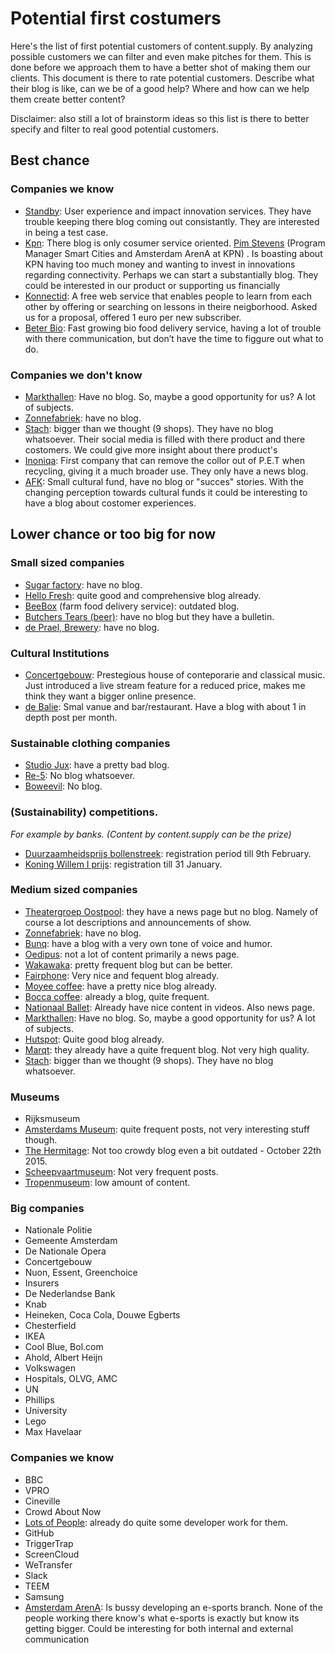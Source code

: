# Potential first costumers

Here's the list of first potential customers of content.supply. By analyzing possible customers we can filter and even make pitches for them. This is done before we approach them to have a better shot of making them our clients. This document is there to rate potential customers. Describe what their blog is like, can we be of a good help? Where and how can we help them create better content?

Disclaimer: also still a lot of brainstorm ideas so this list is there to better specify and filter to real good potential customers.

## Best chance

### Companies we know

* [Standby](http://www.stby.eu/): User experience and impact innovation services. They have trouble keeping there blog coming out consistantly. They are interested in being a test case. 
* [Kpn](https://www.kpn.com/): There blog is only cosumer service oriented. [Pim Stevens](bit.ly/1mHuOWd) (Program Manager Smart Cities and Amsterdam ArenA at KPN) . Is boasting about KPN having too much money and wanting to invest in innovations regarding connectivity. Perhaps we can start a substantially blog. They could be interested in our product or supporting us financially
* [Konnectid](https://www.konnektid.com/): A free web service that enables people to learn from each other by offering or searching on lessons in theire neigborhood. Asked us for a proposal, offered 1 euro per new subscriber.
* [Beter Bio](http://beterbio.nl/default.aspx): Fast growing bio food delivery service, having a lot of trouble with there communication, but don’t have the time to figgure out what to do.

### Companies we don't know
* [Markthallen](http://www.foodhallen.nl/home.html): Have no blog. So, maybe a good opportunity for us? A lot of subjects.  
* [Zonnefabriek](http://www.zonnefabriek.nl/): have no blog.
* [Stach](http://www.stach-food.nl/index.php?page=Home#r): bigger than we thought (9 shops). They have no blog whatsoever. Their social media is filled with there product and there costomers. We could give more insight about there product's
* [Inoniqa](http://www.ioniqa.com/news/): First company that can remove the collor out of P.E.T when recycling, giving it a much broader use. They only have a news blog. 
* [AFK](http://www.amsterdamsfondsvoordekunst.nl/): Small cultural fund, have no blog or "succes" stories. With the changing perception towards cultural funds it could be interesting to have a blog about costomer experiences. 

## Lower chance or too big for now

### Small sized companies

* [Sugar factory](https://www.sugarfactory.nl/): have no blog.
* [Hello Fresh](http://blog.hellofresh.nl/): quite good and comprehensive blog already.
* [BeeBox](https://beebox.nl/blog/19/kinderen-en-gezonde-voeding/) (farm food delivery service): outdated blog.
* [Butchers Tears (beer)](http://butchers-tears.com/): have no blog but they have a bulletin.
* [de Prael, Brewery](http://deprael.nl/): have no blog.

### Cultural Institutions

* [Concertgebouw](http://www.concertgebouw.nl/): Prestegious house of conteporarie and classical music. Just introduced a live stream feature for a reduced price, makes me think they want a bigger online presence. 
* [de Balie](http://www.debalie.nl/magazine/): Smal vanue and bar/restaurant. Have a blog with about 1 in depth post per month.

### Sustainable clothing companies

* [Studio Jux](http://www.studiojux.com/): have a pretty bad blog.
* [Re-5](http://www.re-5.nl/): No blog whatsoever.
* [Boweevil](http://www.boweevil.nl/nl/): No blog.


### (Sustainability) competitions.

*For example by banks. (Content by content.supply can be the prize)*

* [Duurzaamheidsprijs bollenstreek](http://www.duurzaamheidsprijsbollenstreek.nl/): registration period till 9th February.
* [Koning Willem I prijs](http://www.kw1prijs.nl/aanmelden-2): registration till 31 January.

### Medium sized companies

* [Theatergroep Oostpool](http://www.toneelgroepoostpool.nl/nieuws): they have a news page but no blog. Namely of course a lot descriptions and announcements of show.
* [Zonnefabriek](http://www.zonnefabriek.nl/): have no blog.
* [Bunq](https://www.bunq.com/nl/blog/): have a blog with a very own tone of voice and humor.
* [Oedipus](http://oedipus.com/news/): not a lot of content primarily a news page.
* [Wakawaka](http://nl.waka-waka.com/nieuws/): pretty frequent blog but can be better.
* [Fairphone](https://www.fairphone.com/blog/): Very nice and fequent blog already.
* [Moyee coffee](http://www.moyeecoffee.com/about/): have a pretty nice blog already.
* [Bocca coffee](http://www.bocca.nl/category/blog/): already a blog, quite frequent.
* [Nationaal Ballet](http://www.operaballet.nl/en/ballet/ballet): Already have nice content in videos. Also news page.
* [Markthallen](http://www.foodhallen.nl/home.html): Have no blog. So, maybe a good opportunity for us? A lot of subjects.  
* [Hutspot](http://www.hutspotamsterdam.com/blog/): Quite good blog already.
* [Marqt](http://www.marqt.com/blog/): they already have a quite frequent blog. Not very high quality.
* [Stach](http://www.stach-food.nl/index.php?page=Home#r): bigger than we thought (9 shops). They have no blog whatsoever.   

### Museums

* Rijksmuseum
* [Amsterdams Museum](https://www.amsterdammuseum.nl/nieuws): quite frequent posts, not very interesting stuff though.
* [The Hermitage](http://thehermitage.com/blog/): Not too crowdy blog even a bit outdated - October 22th 2015.
* [Scheepvaartmuseum](https://www.hetscheepvaartmuseum.nl/ontdek/nieuws): Not very frequent posts.
* [Tropenmuseum](http://tropenmuseum.nl/): low amount of content.  

### Big companies

* Nationale Politie
* Gemeente Amsterdam
* De Nationale Opera
* Concertgebouw
* Nuon, Essent, Greenchoice
* Insurers
* De Nederlandse Bank
* Knab
* Heineken, Coca Cola, Douwe Egberts
* Chesterfield
* IKEA
* Cool Blue, Bol.com
* Ahold, Albert Heijn
* Volkswagen
* Hospitals, OLVG, AMC
* UN
* Phillips
* University
* Lego
* Max Havelaar

### Companies we know

* BBC
* VPRO
* Cineville
* Crowd About Now
* [Lots of People](http://lotsofpeople.nl/): already do quite some developer work for them.
* GitHub
* TriggerTrap
* ScreenCloud
* WeTransfer
* Slack
* TEEM
* Samsung
* [Amsterdam ArenA](http://www.amsterdamarena.nl/home.htm): Is bussy developing an e-sports branch. None of the people working there know's what e-sports is exactly but know its getting bigger. Could be interesting for both internal and external communication
